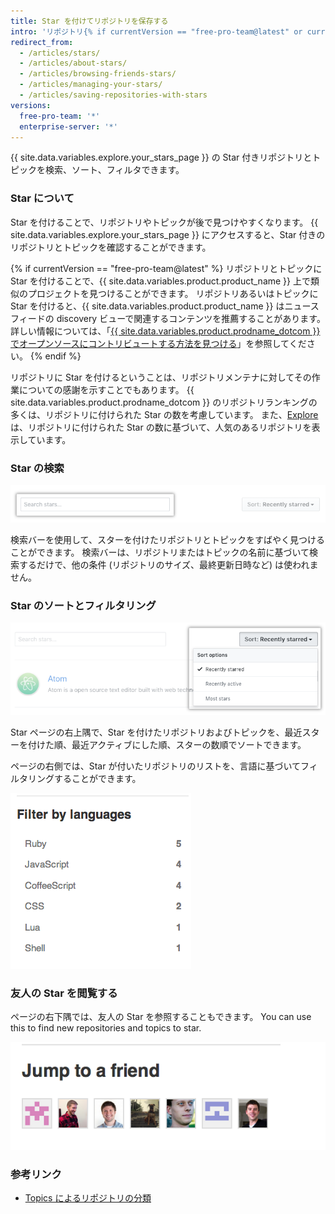 ```yaml
---
title: Star を付けてリポジトリを保存する
intro: 'リポジトリ{% if currentVersion == "free-pro-team@latest" or currentVersion ver_gt "enterprise-server@2.16" %}や Topics {% endif %}に Star を付けて、興味を持ったプロジェクトを追跡{% if currentVersion == "free-pro-team@latest" %}し、ニュースフィードで関連コンテンツを見つけることが{% endif %}できます。'
redirect_from:
  - /articles/stars/
  - /articles/about-stars/
  - /articles/browsing-friends-stars/
  - /articles/managing-your-stars/
  - /articles/saving-repositories-with-stars
versions:
  free-pro-team: '*'
  enterprise-server: '*'
---
```


{{ site.data.variables.explore.your_stars_page }} の Star 付きリポジトリとトピックを検索、ソート、フィルタできます。

### Star について

Star を付けることで、リポジトリやトピックが後で見つけやすくなります。 {{ site.data.variables.explore.your_stars_page }} にアクセスすると、Star 付きのリポジトリとトピックを確認することができます。

{% if currentVersion == "free-pro-team@latest" %}
リポジトリとトピックに Star を付けることで、{{ site.data.variables.product.product_name }} 上で類似のプロジェクトを見つけることができます。 リポジトリあるいはトピックに Star を付けると、{{ site.data.variables.product.product_name }} はニュースフィードの discovery ビューで関連するコンテンツを推薦することがあります。 詳しい情報については、「[{{ site.data.variables.product.prodname_dotcom }} でオープンソースにコントリビュートする方法を見つける](/github/getting-started-with-github/finding-ways-to-contribute-to-open-source-on-github)」を参照してください。
{% endif %}

リポジトリに Star を付けるということは、リポジトリメンテナに対してその作業についての感謝を示すことでもあります。 {{ site.data.variables.product.prodname_dotcom }} のリポジトリランキングの多くは、リポジトリに付けられた Star の数を考慮しています。 また、[Explore](https://github.com/explore) は、リポジトリに付けられた Star の数に基づいて、人気のあるリポジトリを表示しています。

### Star の検索

![Star で検索する](/assets/images/help/stars/stars_search_bar.png)

検索バーを使用して、スターを付けたリポジトリとトピックをすばやく見つけることができます。 検索バーは、リポジトリまたはトピックの名前に基づいて検索するだけで、他の条件 (リポジトリのサイズ、最終更新日時など) は使われません。

### Star のソートとフィルタリング

![Star のソート](/assets/images/help/stars/stars_sort_menu.png)

Star ページの右上隅で、Star を付けたリポジトリおよびトピックを、最近スターを付けた順、最近アクティブにした順、スターの数順でソートできます。

ページの右側では、Star が付いたリポジトリのリストを、言語に基づいてフィルタリングすることができます。

![Star を言語別にフィルタリング](/assets/images/help/stars/stars_filter_language.png)

### 友人の Star を閲覧する

 ページの右下隅では、友人の Star を参照することもできます。 You can use this to find new repositories and topics to star.

![友人の Star を閲覧](/assets/images/help/stars/stars_jump_to_a_friend.png)

### 参考リンク

- [Topics によるリポジトリの分類](/articles/classifying-your-repository-with-topics)
